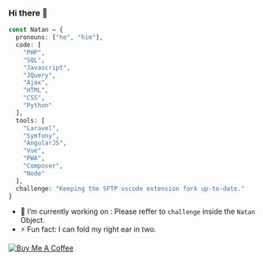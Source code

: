 ### Hi there 👋

```php
const Natan = {
  pronouns: ["he", "him"],
  code: [
    "PHP",
    "SQL",
    "Javascript",
    "JQuery",
    "Ajax",
    "HTML",
    "CSS",
    "Python"
  ],
  tools: [
    "Laravel",
    "Symfony",
    "AngularJS",
    "Vue",
    "PWA",
    "Composer",
    "Node"
  ],
  challenge: "Keeping the SFTP vscode extension fork up-to-date."
}
```

- 🔭 I’m currently working on : Please reffer to `challenge` inside the `Natan` Object.
- ⚡ Fun fact: I can fold my right ear in two.

[![Buy Me A Coffee](https://bmc-cdn.nyc3.digitaloceanspaces.com/BMC-button-images/custom_images/orange_img.png)](https://www.buymeacoffee.com/Natizyskunk)

<!--
**Natizyskunk/Natizyskunk** is a ✨ _special_ ✨ repository because its `README.md` (this file) appears on your GitHub profile.

Here are some ideas to get you started:

- 🔭 I’m currently working on ...
- 🌱 I’m currently learning ...
- 👯 I’m looking to collaborate on ...
- 🤔 I’m looking for help with ...
- 💬 Ask me about ...
- 📫 How to reach me: ...
- 😄 Pronouns: ...
- ⚡ Fun fact: ...
-->

